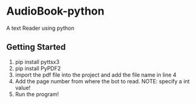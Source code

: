 # AudioBook-python
A text Reader using python 

## Getting Started
1. pip install pyttsx3
2. pip install PyPDF2
3. import the pdf file into the project and add the file name in line 4
4. Add the page number from where the bot to read. NOTE: specify a int value!
5. Run the program!
